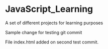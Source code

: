 # JavaScript_Learning
A set of different projects for learning purposes

Sample change for testing git commit

File index.html added on second test commit.